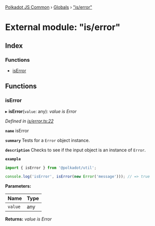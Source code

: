 [Polkadot JS Common](../README.md) › [Globals](../globals.md) › ["is/error"](_is_error_.md)

# External module: "is/error"

## Index

### Functions

* [isError](_is_error_.md#iserror)

## Functions

###  isError

▸ **isError**(`value`: any): *value is Error*

*Defined in [is/error.ts:22](https://github.com/polkadot-js/common/blob/af56c102/packages/util/src/is/error.ts#L22)*

**`name`** isError

**`summary`** Tests for a `Error` object instance.

**`description`** 
Checks to see if the input object is an instance of `Error`.

**`example`** 
<BR>

```javascript
import { isError } from '@polkadot/util';

console.log('isError', isError(new Error('message'))); // => true
```

**Parameters:**

Name | Type |
------ | ------ |
`value` | any |

**Returns:** *value is Error*
